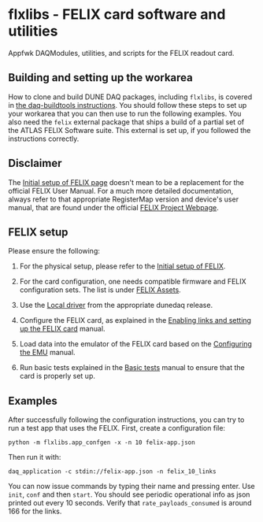 # flxlibs - FELIX card software and utilities 
Appfwk DAQModules, utilities, and scripts for the FELIX readout card.

## Building and setting up the workarea
How to clone and build DUNE DAQ packages, including `flxlibs`, is covered in [the daq-buildtools instructions](https://dune-daq-sw.readthedocs.io/en/latest/packages/daq-buildtools/). You should follow these steps to set up your workarea that you can then use to run the following examples. You also need the `felix` external package that ships a build of a partial set of the ATLAS FELIX Software suite. This external is set up, if you followed the instructions correctly. 

## Disclaimer
The [Initial setup of FELIX page](Initial-setup-of-FELIX.md) doesn't mean to be a replacement for the official FELIX User Manual. For a much more detailed documentation, always refer to that appropriate RegisterMap version and device's user manual, that are found under the official [FELIX Project Webpage](https://atlas-project-felix.web.cern.ch/atlas-project-felix/).

## FELIX setup
Please ensure the following:

1. For the physical setup, please refer to the [Initial setup of FELIX](Initial-setup-of-FELIX.md).

2. For the card configuration, one needs compatible firmware and FELIX configuration sets. The list is under [FELIX Assets](FELIX-assets.md#compatibility_list).

3. Use the [Local driver](Local-driver.md) from the appropriate dunedaq release.

4. Configure the FELIX card, as explained in the [Enabling links and setting up the FELIX card](Enabling-links-and-setting-the-superchunk-factor.md) manual.

5. Load data into the emulator of the FELIX card based on the [Configuring the EMU](Configuring-the-EMU.md) manual.

6. Run basic tests explained in the [Basic tests](Basic-tests.md) manual to ensure that the card is properly set up.

## Examples
After successfully following the configuration instructions, you can try to run a test app that uses the FELIX.
First, create a configuration file:

    python -m flxlibs.app_confgen -x -n 10 felix-app.json
    
Then run it with:

    daq_application -c stdin://felix-app.json -n felix_10_links
    
You can now issue commands by typing their name and pressing enter. Use `init`, `conf` and then `start`. You should see periodic operational info as json printed out every 10 seconds. Verify that `rate_payloads_consumed` is around 166 for the links.

